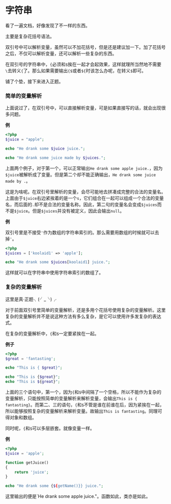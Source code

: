 # 字符串

看了一遍文档，好像发现了不一样的东西。

主要是复杂花括号语法。

双引号中可以解析变量，虽然可以不加花括号，但是还是建议加一下。加了花括号之后，不仅可以解析变量，还可以解析一些复杂的东西。

在双引号的字符串中，`{`必须和`$`挨在一起才会起效果，这样就理所当然地不需要`\`去转义`{`了。那么如果需要输出`{$`或者`${`时该怎么办呢，在转义`$`即可。

铺了个垫，接下来进入正题。

### 简单的变量解析

上面说过了，在双引号中，可以直接解析变量，可是如果直接写的话，就会出现很多问题。

**例**

```php
<?php
$juice = "apple";

echo "He drank some $juice juice.";

echo "He drank some juice made by $juices.";
```

上面两个例子，对于第一个，可以正常输出`He drank some apple juice.`，因为`$juice`被解析成了变量。但是第二个却不能正确输出，`He drank some juice made by .`。

这是为啥呢。在双引号里解析的变量，会尽可能地去拼凑成完整的合法的变量名。上面由于`$juice`右边紧挨着的是一个`s`，它们组合在一起可以组成一个合法的变量名，而后面的`.`却不是合法的变量名称。因此，第二句的变量名会变成`$juices`而不是`$juice`。但是`$juices`并没有被定义，因此会输出`null`。

**例**

双引号里是不接受`'`作为数组的字符串索引的。那么需要用数组的时候就可以去掉`'`。

```php
<?php
$juices = ['koolaid1' => 'apple'];

echo "He drank some $juices[koolaid1] juice.";
```

这样就可以在字符串中使用字符串索引的数组了。

### 复杂的变量解析

这里是真·正题╮(╯_╰)╭

对于前面双引号里简单的变量解析，还是多用个花括号使用复杂的变量解析。这里复杂的变量解析并不是说这种方法有多么复杂，是它可以使用许多发复杂的表达式。

在复杂的变量解析中，`{`和`$`一定要紧挨在一起。

**例子**

```php
<?php
$great = 'fantasting';

echo "This is { $great}";

echo "This is {$great}";
echo "This is ${great}";
```

上面的三个语句中，第一个，因为`{`和`$`中间隔了一个空格，所以不能作为复杂的变量解析，只能按照简单的变量解析来解析变量，会输出`This is { fantasting}`。而第二、三的语句，`{`和`$`不管是谁在前谁在后，因为紧挨在一起，所以能够按照复杂的变量解析来解析变量。故输出`This is fantasting`。同理可得对象和数组。

同时呢，`{`和`$`可以多层嵌套。就像变量一样。

**例**

```php
<?php
$juice = 'apple';

function getJuice()
{
    return 'juice';
}

echo "He drank some {${getName()}} juice.";
```

这里输出的便是`He drank some apple juice."。函数如此，类亦是如此。


